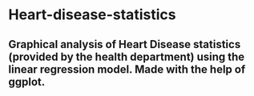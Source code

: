# Heart-disease-statistics

## Graphical analysis of Heart Disease statistics (provided by the health department) using the linear regression model. Made with the help of ggplot.
